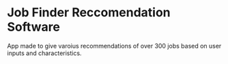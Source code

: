 # Job Finder Reccomendation Software

App made to give varoius recommendations of over 300 jobs based on user inputs and characteristics.
